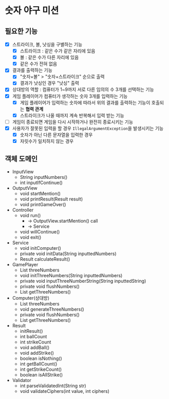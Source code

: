 # 숫자 야구 미션
## 필요한 기능
-[x] 스트라이크, 볼, 낫싱을 구별하는 기능
  -[x] 스트라이크 : 같은 수가 같은 자리에 있음
  -[x] 볼 : 같은 수가 다른 자리에 있음
  -[x] 같은 수가 전혀 없음
-[x] 결과를 출력하는 기능
  -[x] "숫자+볼" > "숫자+스트라이크" 순으로 출력
  -[x] 결과가 낫싱인 경우 "낫싱" 출력
-[x] 상대방의 역할 : 컴퓨터가 1~9까지 서로 다른 임의의 수 3개를 선택하는 기능
-[x] 게임 플레이어가 컴퓨터가 생각하는 숫자 3개를 입력하는 기능
  -[x] 게임 플레이어가 입력하는 숫자에 따라서 위의 결과를 출력하는 기능이 호출되는 **협력 관계**
  -[x] 스트라이크가 나올 때까지 계속 반복해서 입력 받는 기능
-[ ] 게임이 종료되면 게임을 다시 시작하거나 완전히 종료시키는 기능
-[x] 사용자가 잘못된 입력을 할 경우 `IllegalArgumentException`을 발생시키는 기능
  - [x] 숫자가 아닌 다른 문자열을 입력한 경우
  - [x] 자릿수가 일치하지 않는 경우

## 객체 도메인
* InputView
  * String inputNumbers()
  * int inputIfContinue()
* OutputView
  * void startMention()
  * void printResult(Result result)
  * void printGameOver()
* Controller
  * void run()
    * -> OutputView.startMention() call
    * -> Service
  * void willContinue()
  * void exit()
* Service
  * void initComputer()
  * private void initData(String inputtedNumbers)
  * Result calculateResult()
* GamePlayer
  * List<Integer> threeNumbers
  * void initThreeNumbers(String inputtedNumbers)
  * private void inputThreeNumberString(String inputtedString)
  * private void flushNumbers()
  * List<Integer> getThreeNumbers()
* Computer(상대방)
  * List<Integer> threeNumbers
  * void generateThreeNumbers()
  * private void flushNumbers()
  * List<Integer> getThreeNumbers()
* Result
  * initResult() 
  * int ballCount
  * int strikeCount
  * void addBall()
  * void addStrike()
  * boolean isNothing()
  * int getBallCount()
  * int getStrikeCount()
  * boolean isAllStrike()
* Validator
  * int parseValidatedInt(String str)
  * void validateCiphers(int value, int ciphers)